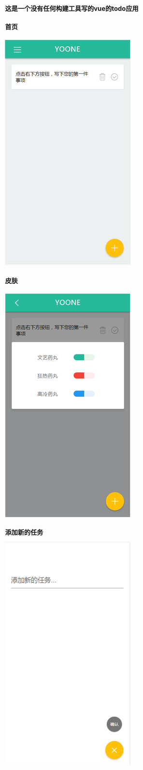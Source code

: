 这是一个没有任何构建工具写的vue的todo应用
---
**首页**
---
![](https://github.com/xujunjiong/vue-todo/blob/master/img/%E6%90%9C%E7%8B%97%E6%88%AA%E5%9B%BE20181126151854.png)
---
**皮肤**
---
![图片](https://github.com/xujunjiong/vue-todo/blob/master/img/%E6%90%9C%E7%8B%97%E6%88%AA%E5%9B%BE20181126151755.png)
---
**添加新的任务**
---
![](https://github.com/xujunjiong/vue-todo/blob/master/img/%E6%90%9C%E7%8B%97%E6%88%AA%E5%9B%BE20181126151938.png)


